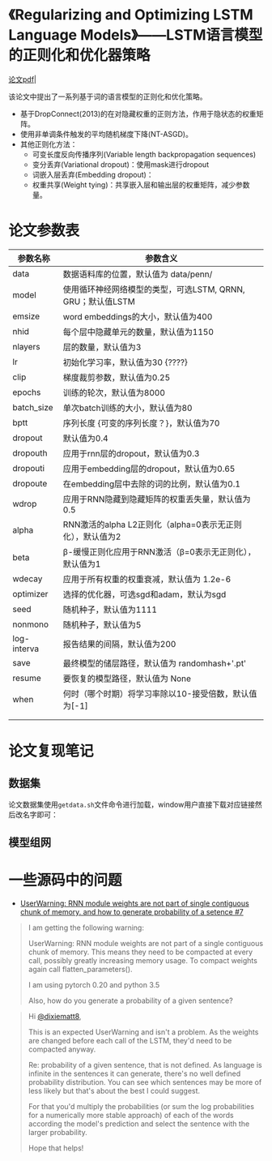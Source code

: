 # 《Regularizing and Optimizing LSTM Language Models》——LSTM语言模型的正则化和优化器策略

[论文pdf](https://arxiv.org/abs/1708.02182v1)|

该论文中提出了一系列基于词的语言模型的正则化和优化策略。

- 基于DropConnect(2013)的在对隐藏权重的正则方法，作用于隐状态的权重矩阵。
- 使用非单调条件触发的平均随机梯度下降(NT-ASGD)。
- 其他正则化方法：
  - 可变长度反向传播序列(Variable length backpropagation sequences)
  - 变分丢弃(Variational dropout)：使用mask进行dropout
  - 词嵌入层丢弃(Embedding dropout)：
  - 权重共享(Weight tying)：共享嵌入层和输出层的权重矩阵，减少参数量。

# 论文参数表

| 参数名称    | 参数含义                                                    |
| ----------- | ----------------------------------------------------------- |
| data        | 数据语料库的位置，默认值为 data/penn/                       |
| model       | 使用循环神经网络模型的类型，可选LSTM, QRNN, GRU；默认值LSTM |
| emsize      | word embeddings的大小，默认值为400                          |
| nhid        | 每个层中隐藏单元的数量，默认值为1150                        |
| nlayers     | 层的数量，默认值为3                                         |
| lr          | 初始化学习率，默认值为30 {????}                             |
| clip        | 梯度裁剪参数，默认值为0.25                                  |
| epochs      | 训练的轮次，默认值为8000                                    |
| batch_size  | 单次batch训练的大小，默认值为80                             |
| bptt        | 序列长度 {可变的序列长度？}，默认值为70                     |
| dropout     | 默认值为0.4                                                 |
| dropouth    | 应用于rnn层的dropout，默认值为0.3                           |
| dropouti    | 应用于embedding层的dropout，默认值为0.65                    |
| dropoute    | 在embedding层中去除的词的比例，默认值为0.1                  |
| wdrop       | 应用于RNN隐藏到隐藏矩阵的权重丢失量，默认值为0.5            |
| alpha       | RNN激活的alpha L2正则化（alpha=0表示无正则化），默认值为2   |
| beta        | β-缓慢正则化应用于RNN激活（β=0表示无正则化），默认值为1     |
| wdecay      | 应用于所有权重的权重衰减，默认值为 1.2e-6                   |
| optimizer   | 选择的优化器，可选sgd和adam，默认为sgd                      |
| seed        | 随机种子，默认值为1111                                      |
| nonmono     | 随机种子，默认值为5                                         |
| log-interva | 报告结果的间隔，默认值为200                                 |
| save        | 最终模型的储层路径，默认值为 randomhash+'.pt'               |
| resume      | 要恢复的模型路径，默认值为 None                             |
| when        | 何时（哪个时期）将学习率除以10-接受倍数，默认值为[-1]       |
|             |                                                             |
|             |                                                             |




# 论文复现笔记

## 数据集

论文数据集使用`getdata.sh`文件命令进行加载，window用户直接下载对应链接然后改名字即可：

## 模型组网





# 一些源码中的问题

- [UserWarning: RNN module weights are not part of single contiguous chunk of memory. and how to generate probability of a setence      #7](https://github.com/salesforce/awd-lstm-lm/issues/7)

> I am getting the following warning:
>
> UserWarning: RNN module weights are not part of a single  contiguous chunk of memory. This means they need to be compacted at  every call, possibly greatly increasing memory usage. To compact weights again call flatten_parameters().
>
> I am using pytorch 0.20 and python 3.5
>
> Also, how do you generate a probability of a given sentence?

> Hi [@dixiematt8](https://github.com/dixiematt8),
>
> This is an expected UserWarning and isn't a problem. As  the weights are changed before each call of the LSTM, they'd need to be  compacted anyway.
>
> Re: probability of a given sentence, that is not defined.  As language is infinite in the sentences it can generate, there's no  well defined probability distribution. You can see which sentences may  be more of less likely but that's about the best I could suggest.
>
> For that you'd multiply the probabilities (or sum the log  probabilities for a numerically more stable approach) of each of the  words according the model's prediction and select the sentence with the  larger probability.
>
> Hope that helps!